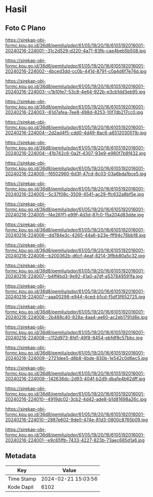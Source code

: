 # Hasil

## Foto C Plano

https://sirekap-obj-formc.kpu.go.id/36d8/pemilu/pdpr/61/05/19/20/16/6105192016001-20240216-224001--31c2d529-d220-4a71-83fb-cae4beb5b508.jpg

https://sirekap-obj-formc.kpu.go.id/36d8/pemilu/pdpr/61/05/19/20/16/6105192016001-20240216-224002--4bced3dd-cc0b-441d-8791-c0a4d6f7e74d.jpg

https://sirekap-obj-formc.kpu.go.id/36d8/pemilu/pdpr/61/05/19/20/16/6105192016001-20240216-224003--c1b10fe7-53c8-4e64-922b-e3cb1dd3eb95.jpg

https://sirekap-obj-formc.kpu.go.id/36d8/pemilu/pdpr/61/05/19/20/16/6105192016001-20240216-224003--61d7afea-7ee8-498d-8253-10f7db217cc0.jpg

https://sirekap-obj-formc.kpu.go.id/36d8/pemilu/pdpr/61/05/19/20/16/6105192016001-20240216-224004--2d2ad4f5-cdd0-4d49-8ac6-a6512030511b.jpg

https://sirekap-obj-formc.kpu.go.id/36d8/pemilu/pdpr/61/05/19/20/16/6105192016001-20240216-224004--41b742c6-0a2f-4307-93e9-e980f7b8f432.jpg

https://sirekap-obj-formc.kpu.go.id/36d8/pemilu/pdpr/61/05/19/20/16/6105192016001-20240216-224005--f6502960-6d3f-47cd-8c03-03a6bda1bce5.jpg

https://sirekap-obj-formc.kpu.go.id/36d8/pemilu/pdpr/61/05/19/20/16/6105192016001-20240216-224005--5c37f08c-3509-4541-ac29-ffc632a8bf5e.jpg

https://sirekap-obj-formc.kpu.go.id/36d8/pemilu/pdpr/61/05/19/20/16/6105192016001-20240216-224005--f4e261f1-e99f-4d3d-87c0-15a204d83dde.jpg

https://sirekap-obj-formc.kpu.go.id/36d8/pemilu/pdpr/61/05/19/20/16/6105192016001-20240216-224006--dd784e3c-4265-44a6-b23e-fff94c76bb18.jpg

https://sirekap-obj-formc.kpu.go.id/36d8/pemilu/pdpr/61/05/19/20/16/6105192016001-20240216-224006--b200362b-d6cf-4eaf-8214-3ffbb80a5c32.jpg

https://sirekap-obj-formc.kpu.go.id/36d8/pemilu/pdpr/61/05/19/20/16/6105192016001-20240216-224007--b4ff4bd3-9e92-41a0-a7df-a537849591fa.jpg

https://sirekap-obj-formc.kpu.go.id/36d8/pemilu/pdpr/61/05/19/20/16/6105192016001-20240216-224007--aaa00298-e944-4ced-b1cd-f5df3f652725.jpg

https://sirekap-obj-formc.kpu.go.id/36d8/pemilu/pdpr/61/05/19/20/16/6105192016001-20240216-224008--2b488c40-828a-4aa4-ae60-ac2eb1791d8e.jpg

https://sirekap-obj-formc.kpu.go.id/36d8/pemilu/pdpr/61/05/19/20/16/6105192016001-20240216-224008--c112d973-8fd1-49f8-8454-ebfdf8c57bbc.jpg

https://sirekap-obj-formc.kpu.go.id/36d8/pemilu/pdpr/61/05/19/20/16/6105192016001-20240216-224009--2721dee5-d8b8-4bde-830b-1e542c0d6ec5.jpg

https://sirekap-obj-formc.kpu.go.id/36d8/pemilu/pdpr/61/05/19/20/16/6105192016001-20240216-224009--142636dc-2d93-404f-b2d9-dba1e4b62dff.jpg

https://sirekap-obj-formc.kpu.go.id/36d8/pemilu/pdpr/61/05/19/20/16/6105192016001-20240216-224010--4919dc02-3cb2-4d42-ade8-b1d81698a26c.jpg

https://sirekap-obj-formc.kpu.go.id/36d8/pemilu/pdpr/61/05/19/20/16/6105192016001-20240216-224010--2887e602-9de0-474e-81d3-0800c8765b09.jpg

https://sirekap-obj-formc.kpu.go.id/36d8/pemilu/pdpr/61/05/19/20/16/6105192016001-20240216-224001--e9c65ffb-7433-4227-823b-73aec685d1a6.jpg


## Metadata

| Key        | Value               |
| ---------- | ------------------- |
| Time Stamp | 2024-02-21 15:03:56 |
| Kode Dapil | 6102                |



